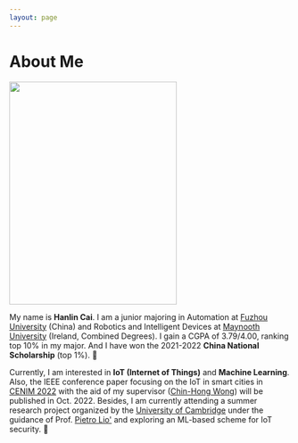 ```yaml
---
layout: page
---
```


# About Me

<img src="https://www.caihanlin.com/caihanlin.jpg" class="floatpic" width="300" height="400">

My name is **Hanlin Cai**. I am a junior majoring in Automation at [Fuzhou University] (China) and Robotics and Intelligent Devices at [Maynooth University] (Ireland, Combined Degrees). I gain a CGPA of 3.79/4.00, ranking top 10% in my major. And I have won the 2021-2022 **China National Scholarship** (top 1%). 🎊

Currently, I am interested in **IoT (Internet of Things)** and **Machine Learning**. Also, the IEEE conference paper focusing on the IoT in smart cities in [CENIM 2022] with the aid of my supervisor ([Chin-Hong Wong]) will be published in Oct. 2022. Besides, I am currently attending a summer research project organized by the [University of Cambridge] under the guidance of Prof. [Pietro Lio'] and exploring an ML-based scheme for IoT security. 🚀

[Fuzhou University]: https://www.fzu.edu.cn/
[Maynooth University]: https://maynoothuniversity.ie/
[CENIM 2022]: http://cenim.its.ac.id/#pdfexpress
[Chin-Hong Wong]: https://www.researchgate.net/profile/Chin-Hong-Wong
[University of Cambridge]: https://www.cam.ac.uk/
[Pietro Lio']: https://www.cl.cam.ac.uk/~pl219/

